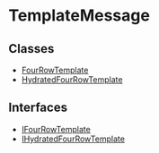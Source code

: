 # TemplateMessage

## Classes

- [FourRowTemplate](classes/FourRowTemplate.md)
- [HydratedFourRowTemplate](classes/HydratedFourRowTemplate.md)

## Interfaces

- [IFourRowTemplate](interfaces/IFourRowTemplate.md)
- [IHydratedFourRowTemplate](interfaces/IHydratedFourRowTemplate.md)
